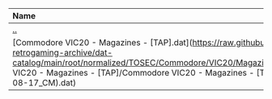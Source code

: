 |Name|Size|
|:---|---:|
|[..](../index.html)|DIR|
|[Commodore VIC20 - Magazines - [TAP].dat](https://raw.githubusercontent.com/open-retrogaming-archive/dat-catalog/main/root/normalized/TOSEC/Commodore/VIC20/Magazines/[TAP]/Commodore VIC20 - Magazines - [TAP]/Commodore VIC20 - Magazines - [TAP] (TOSEC-v2012-08-17_CM).dat)|7696|
